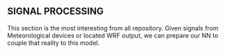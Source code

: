 ## SIGNAL PROCESSING
This section is the most interesting from all repository.
Given signals from Meteorological devices or located WRF output, we can prepare our NN to couple that reality to this model.
